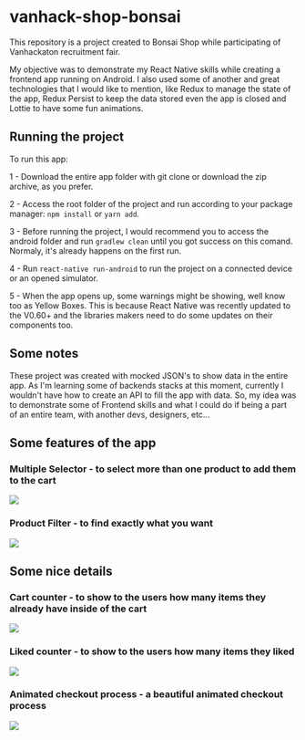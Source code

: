 # vanhack-shop-bonsai
This repository is a project created to Bonsai Shop while participating of Vanhackaton recruitment fair.

My objective was to demonstrate my React Native skills while creating a frontend app running on Android.
I also used some of another and great technologies that I would like to mention, like Redux to manage the state of the app, Redux Persist to keep the data stored even the app is closed and Lottie to have some fun animations.

## Running the project

To run this app: 

1 - Download the entire app folder with git clone or download the zip archive, as you prefer. 

2 - Access the root folder of the project and run according to your package manager: `npm install` or `yarn add`.

3 - Before running the project, I would recommend you to access the android folder and run `gradlew clean` until you got success on this comand. Normaly, it's already happens on the first run.

4 - Run `react-native run-android` to run the project on a connected device or an opened simulator.

5 - When the app opens up, some warnings might be showing, well know too as Yellow Boxes. This is because React Native was recently updated to the V0.60+ and the libraries makers need to do some updates on their components too.

## Some notes

These project was created with mocked JSON's to show data in the entire app. As I'm learning some of backends stacks at this moment, currently I wouldn't have how to create an API to fill the app with data. So, my idea was to demonstrate some of Frontend skills and what I could do if being a part of an entire team, with another devs, designers, etc...

## Some features of the app

### Multiple Selector - to select more than one product to add them to the cart

![](multiple_selector.gif)

### Product Filter - to find exactly what you want

![](filter.gif)

## Some nice details

### Cart counter - to show to the users how many items they already have inside of the cart

![](cart_counter.gif)

### Liked counter - to show to the users how many items they liked

![](liked_counter.gif)

### Animated checkout process - a beautiful animated checkout process

![](checkout.gif)


